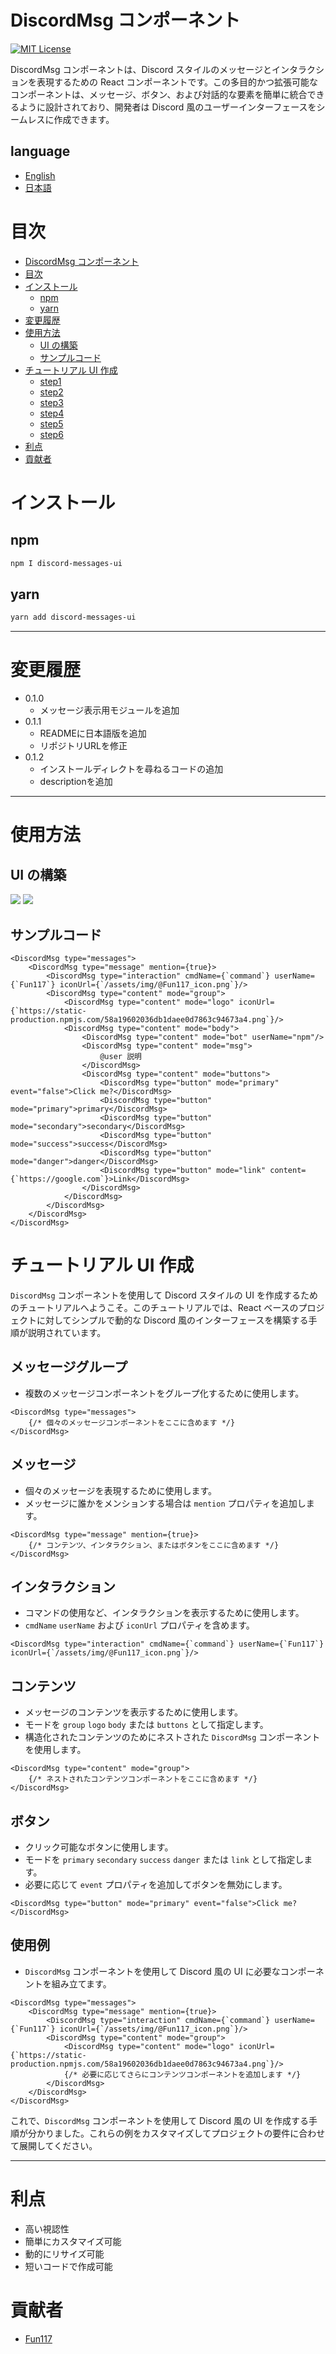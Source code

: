 # DiscordMsg コンポーネント

[![MIT License][license-image]][license-url]

DiscordMsg コンポーネントは、Discord スタイルのメッセージとインタラクションを表現するための React コンポーネントです。この多目的かつ拡張可能なコンポーネントは、メッセージ、ボタン、および対話的な要素を簡単に統合できるように設計されており、開発者は Discord 風のユーザーインターフェースをシームレスに作成できます。

## language

- [English](./en.md)
- [日本語](./ja.md)

# 目次

-  [DiscordMsg コンポーネント](#discordmsg-コンポーネント)
-  [目次](#目次)
-  [インストール](#インストール)
    -  [npm](#npm)
    -  [yarn](#yarn)
-  [変更履歴](#変更履歴)
-  [使用方法](#使用方法)
    -  [UI の構築](#ui-の構築)
    -  [サンプルコード](#サンプルコード)
-  [チュートリアル UI 作成](#チュートリアル-ui-作成)
    -  [step1](#メッセージグループ)
    -  [step2](#メッセージ)
    -  [step3](#インタラクション)
    -  [step4](#コンテンツ)
    -  [step5](#ボタン)
    -  [step6](#使用例)
-  [利点](#利点)
-  [貢献者](#貢献者)

# インストール

## npm

```bash
npm I discord-messages-ui
```

## yarn

```bash
yarn add discord-messages-ui
```

<hr/>

# 変更履歴

-  0.1.0
    - メッセージ表示用モジュールを追加
-  0.1.1
    - READMEに日本語版を追加
    - リポジトリURLを修正
-  0.1.2
    - インストールディレクトを尋ねるコードの追加
    - descriptionを追加
<hr/>

# 使用方法

## UI の構築

<img src="../public/assets/img/discordMsg_bot_openAi_1.png" />
<img src="../public/assets/img/discordMsg_bot_npm_1.png" />

## サンプルコード
```tsx
<DiscordMsg type="messages">
    <DiscordMsg type="message" mention={true}>
        <DiscordMsg type="interaction" cmdName={`command`} userName={`Fun117`} iconUrl={`/assets/img/@Fun117_icon.png`}/>
        <DiscordMsg type="content" mode="group">
            <DiscordMsg type="content" mode="logo" iconUrl={`https://static-production.npmjs.com/58a19602036db1daee0d7863c94673a4.png`}/>
            <DiscordMsg type="content" mode="body">
                <DiscordMsg type="content" mode="bot" userName="npm"/>
                <DiscordMsg type="content" mode="msg">
                    @user 説明
                </DiscordMsg>
                <DiscordMsg type="content" mode="buttons">
                    <DiscordMsg type="button" mode="primary" event="false">Click me?</DiscordMsg>
                    <DiscordMsg type="button" mode="primary">primary</DiscordMsg>
                    <DiscordMsg type="button" mode="secondary">secondary</DiscordMsg>
                    <DiscordMsg type="button" mode="success">success</DiscordMsg>
                    <DiscordMsg type="button" mode="danger">danger</DiscordMsg>
                    <DiscordMsg type="button" mode="link" content={`https://google.com`}>Link</DiscordMsg>
                </DiscordMsg>
            </DiscordMsg>
        </DiscordMsg>
    </DiscordMsg>
</DiscordMsg>
```

# チュートリアル UI 作成

`DiscordMsg` コンポーネントを使用して Discord スタイルの UI を作成するためのチュートリアルへようこそ。このチュートリアルでは、React ベースのプロジェクトに対してシンプルで動的な Discord 風のインターフェースを構築する手順が説明されています。

## メッセージグループ
- 複数のメッセージコンポーネントをグループ化するために使用します。
```tsx
<DiscordMsg type="messages">
    {/* 個々のメッセージコンポーネントをここに含めます */}
</DiscordMsg>
```

## メッセージ
- 個々のメッセージを表現するために使用します。
- メッセージに誰かをメンションする場合は `mention` プロパティを追加します。
```tsx
<DiscordMsg type="message" mention={true}>
    {/* コンテンツ、インタラクション、またはボタンをここに含めます */}
</DiscordMsg>
```

## インタラクション
- コマンドの使用など、インタラクションを表示するために使用します。
- `cmdName` `userName` および `iconUrl` プロパティを含めます。
```tsx
<DiscordMsg type="interaction" cmdName={`command`} userName={`Fun117`} iconUrl={`/assets/img/@Fun117_icon.png`}/>
```

## コンテンツ
- メッセージのコンテンツを表示するために使用します。
- モードを `group` `logo` `body` または `buttons` として指定します。
- 構造化されたコンテンツのためにネストされた `DiscordMsg` コンポーネントを使用します。
```tsx
<DiscordMsg type="content" mode="group">
    {/* ネストされたコンテンツコンポーネントをここに含めます */}
</DiscordMsg>
```

## ボタン
- クリック可能なボタンに使用します。
- モードを `primary` `secondary` `success` `danger` または `link` として指定します。
- 必要に応じて `event` プロパティを追加してボタンを無効にします。
```tsx
<DiscordMsg type="button" mode="primary" event="false">Click me?</DiscordMsg>
```

## 使用例
- `DiscordMsg` コンポーネントを使用して Discord 風の UI に必要なコンポーネントを組み立てます。
```tsx
<DiscordMsg type="messages">
    <DiscordMsg type="message" mention={true}>
        <DiscordMsg type="interaction" cmdName={`command`} userName={`Fun117`} iconUrl={`/assets/img/@Fun117_icon.png`}/>
        <DiscordMsg type="content" mode="group">
            <DiscordMsg type="content" mode="logo" iconUrl={`https://static-production.npmjs.com/58a19602036db1daee0d7863c94673a4.png`}/>
            {/* 必要に応じてさらにコンテンツコンポーネントを追加します */}
        </DiscordMsg>
    </DiscordMsg>
</DiscordMsg>
```

これで、`DiscordMsg` コンポーネントを使用して Discord 風の UI を作成する手順が分かりました。これらの例をカスタマイズしてプロジェクトの要件に合わせて展開してください。

<hr/>

# 利点

- 高い視認性
- 簡単にカスタマイズ可能
- 動的にリサイズ可能
- 短いコードで作成可能

# 貢献者

-  [Fun117](https://github.com/fun117)

[license-image]: https://img.shields.io/badge/license-MIT-blue.svg?style=flat
[license-url]: ./LICENSE.txt